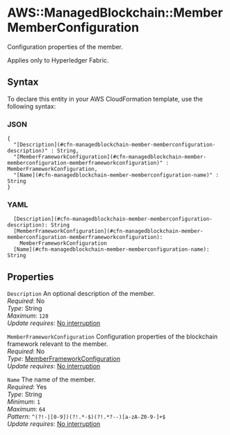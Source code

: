 # AWS::ManagedBlockchain::Member MemberConfiguration<a name="aws-properties-managedblockchain-member-memberconfiguration"></a>

Configuration properties of the member\.

Applies only to Hyperledger Fabric\.

## Syntax<a name="aws-properties-managedblockchain-member-memberconfiguration-syntax"></a>

To declare this entity in your AWS CloudFormation template, use the following syntax:

### JSON<a name="aws-properties-managedblockchain-member-memberconfiguration-syntax.json"></a>

```
{
  "[Description](#cfn-managedblockchain-member-memberconfiguration-description)" : String,
  "[MemberFrameworkConfiguration](#cfn-managedblockchain-member-memberconfiguration-memberframeworkconfiguration)" : MemberFrameworkConfiguration,
  "[Name](#cfn-managedblockchain-member-memberconfiguration-name)" : String
}
```

### YAML<a name="aws-properties-managedblockchain-member-memberconfiguration-syntax.yaml"></a>

```
  [Description](#cfn-managedblockchain-member-memberconfiguration-description): String
  [MemberFrameworkConfiguration](#cfn-managedblockchain-member-memberconfiguration-memberframeworkconfiguration):
    MemberFrameworkConfiguration
  [Name](#cfn-managedblockchain-member-memberconfiguration-name): String
```

## Properties<a name="aws-properties-managedblockchain-member-memberconfiguration-properties"></a>

`Description` <a name="cfn-managedblockchain-member-memberconfiguration-description"></a>
An optional description of the member\.  
_Required_: No  
_Type_: String  
_Maximum_: `128`  
_Update requires_: [No interruption](https://docs.aws.amazon.com/AWSCloudFormation/latest/UserGuide/using-cfn-updating-stacks-update-behaviors.html#update-no-interrupt)

`MemberFrameworkConfiguration` <a name="cfn-managedblockchain-member-memberconfiguration-memberframeworkconfiguration"></a>
Configuration properties of the blockchain framework relevant to the member\.  
_Required_: No  
_Type_: [MemberFrameworkConfiguration](aws-properties-managedblockchain-member-memberframeworkconfiguration.md)  
_Update requires_: [No interruption](https://docs.aws.amazon.com/AWSCloudFormation/latest/UserGuide/using-cfn-updating-stacks-update-behaviors.html#update-no-interrupt)

`Name` <a name="cfn-managedblockchain-member-memberconfiguration-name"></a>
The name of the member\.  
_Required_: Yes  
_Type_: String  
_Minimum_: `1`  
_Maximum_: `64`  
_Pattern_: `^(?!-|[0-9])(?!.*-$)(?!.*?--)[a-zA-Z0-9-]+$`  
_Update requires_: [No interruption](https://docs.aws.amazon.com/AWSCloudFormation/latest/UserGuide/using-cfn-updating-stacks-update-behaviors.html#update-no-interrupt)
